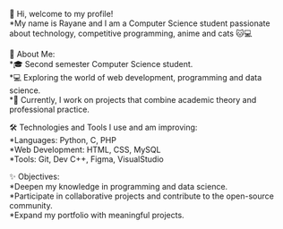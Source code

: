 👋 Hi, welcome to my profile!  
*My name is Rayane and I am a Computer Science student passionate about technology, competitive programming, anime and cats 🐱💻 

🌟 About Me:  
*🎓 Second semester Computer Science student.  
*💻 Exploring the world of web development, programming and data science.  
*🚀 Currently, I work on projects that combine academic theory and professional practice.

🛠️ Technologies and Tools I use and am improving:  
*Languages: Python, C, PHP  
*Web Development: HTML, CSS, MySQL  
*Tools: Git, Dev C++, Figma, VisualStudio  

✨ Objectives:  
*Deepen my knowledge in programming and data science.  
*Participate in collaborative projects and contribute to the open-source community.  
*Expand my portfolio with meaningful projects.  
  

<!---
rayydevs/rayydevs is a ✨ special ✨ repository because its `README.md` (this file) appears on your GitHub profile.
You can click the Preview link to take a look at your changes.
--->
